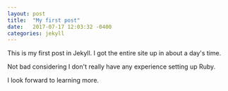 ```yaml
---
layout: post
title:  "My first post"
date:   2017-07-17 12:03:32 -0400
categories: jekyll
---
```



  This is my first post in Jekyll. I got the entire site up in about a day's time.

  Not bad considering I don't really have any experience setting up Ruby.

  I look forward to learning more.
